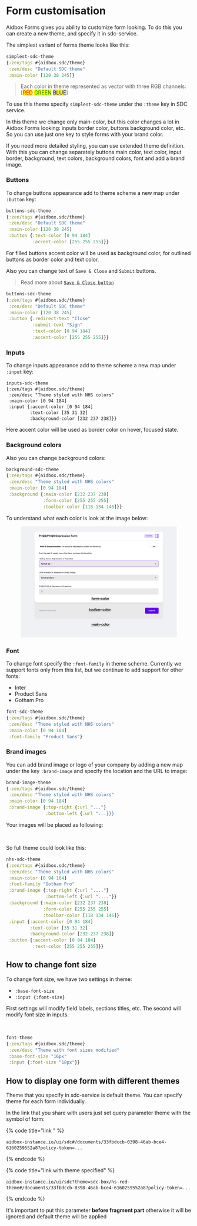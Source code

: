 # Form customisation

Aidbox Forms gives you ability to customize form looking. To do this you can create a new theme, and specify it in sdc-service.

The simplest variant of forms theme looks like this:

```clojure
simplest-sdc-theme
{:zen/tags #{aidbox.sdc/theme}
 :zen/desc "Default SDC theme"
 :main-color [120 38 245]}
```

> Each color in theme represented as vector with three RGB channels: \[<mark style="color:red;">RED</mark> <mark style="color:green;">GREEN</mark> <mark style="color:blue;">BLUE</mark>]

To use this theme specify `simplest-sdc-theme` under the `:theme` key in SDC service.

In this theme we change only main-color, but this color changes a lot in Aidbox Forms looking: inputs border color, buttons background color, etc. So you can use just one key to style forms with your brand color.

If you need more detailed styling, you can use extended theme definition. With this you can change separately buttons main color, text color, input border, background, text colors, background colors, font and add a brand image.

### Buttons

To change buttons appearance add to theme scheme a new map under `:button` key:

```clojure
buttons-sdc-theme
{:zen/tags #{aidbox.sdc/theme}
 :zen/desc "Default SDC theme"
 :main-color [120 38 245]
 :button {:text-color [0 94 184]
          :accent-color [255 255 255]}}
```

For filled buttons accent color will be used as background color, for outlined buttons as border color and text color.

Also you can change text of `Save & Close` and `Submit` buttons.

> Read more about [`Save & Close button`](../../../deprecated/deprecated/forms/form-api-docs-deprecated.md#aidbox.sdc-generate-form-link)

```clojure
buttons-sdc-theme
{:zen/tags #{aidbox.sdc/theme}
 :zen/desc "Default SDC theme"
 :main-color [120 38 245]
 :button {:redirect-text "Close"
          :submit-text "Sign"
	      :text-color [0 94 184]
          :accent-color [255 255 255]}}
```

### Inputs

To change inputs appearance add to theme scheme a new map under `:input` key:

```
inputs-sdc-theme
{:zen/tags #{aidbox.sdc/theme}
 :zen/desc "Theme styled with NHS colors"
 :main-color [0 94 184]
 :input {:accent-color [0 94 184]
         :text-color [35 31 32]
         :background-color [232 237 238]}}
```

Here accent color will be used as border color on hover, focused state.

### Background colors

Also you can change background colors:

```clojure
background-sdc-theme
{:zen/tags #{aidbox.sdc/theme}
 :zen/desc "Theme styled with NHS colors"
 :main-color [0 94 184]
 :background {:main-color [232 237 238]
              :form-color [255 255 255]
              :toolbar-color [118 134 146]}}
```

To understand what each color is look at the image below:

<figure><img src="../../../../.gitbook/assets/0a0cc319-a1b7-4114-8f7d-b087fa9cc29c.png" alt=""><figcaption></figcaption></figure>

### Font

To change font specify the `:font-family` in theme scheme. Currently we support fonts only from this list, but we continue to add support for other fonts:

* Inter
* Product Sans
* Gotham Pro

```clojure
font-sdc-theme
{:zen/tags #{aidbox.sdc/theme}
 :zen/desc "Theme styled with NHS colors"
 :main-color [0 94 184]
 :font-family "Product Sans"}
```

### Brand images

You can add brand image or logo of your company by adding a new map under the key `:brand-image` and specify the location and the URL to image:

```clojure
brand-image-theme
{:zen/tags #{aidbox.sdc/theme}
 :zen/desc "Theme styled with NHS colors"
 :main-color [0 94 184]
 :brand-image {:top-right {:url "..."}
               :bottom-left {:url "...}}}
```

Your images will be placed as following:

<figure><img src="../../../.gitbook/assets/12d68ff8-1068-427c-9ed7-98bdf5a776a2.png" alt=""><figcaption></figcaption></figure>

So full theme could look like this:

```clojure
nhs-sdc-theme
{:zen/tags #{aidbox.sdc/theme}
 :zen/desc "Theme styled with NHS colors"
 :main-color [0 94 184]
 :font-family "Gotham Pro"
 :brand-image {:top-right {:url "...."}
               :bottom-left {:url "...."}}
 :background {:main-color [232 237 238]
              :form-color [255 255 255]
              :toolbar-color [118 134 146]}
 :input {:accent-color [0 94 184]
         :text-color [35 31 32]
         :background-color [232 237 238]}
 :button {:accent-color [0 94 184]
          :text-color [255 255 255]}}
```

## How to change font size

To change font size, we have two settings in theme:

* `:base-font-size`
* `:input {:font-size}`

First settings will modify field labels, sections titles, etc. The second will modify font size in inputs.

<figure><img src="../../../.gitbook/assets/font-size-theme.png" alt=""><figcaption></figcaption></figure>

```clojure
font-theme
{:zen/tags #{aidbox.sdc/theme}
 :zen/desc "Theme with font sizes modified"
 :base-font-size "16px"
 :input {:font-size "18px"}}
```

## How to display one form with different themes

Theme that you specify in sdc-service is default theme. You can specify theme for each form individually.

In the link that you share with users just set query parameter theme with the symbol of form:

{% code title="link " %}
```
aidbox-instance.io/ui/sdc#/documents/33fbdccb-0398-46ab-bce4-6160259552a8?policy-token=...
```
{% endcode %}

{% code title="link with theme specified" %}
```
aidbox-instance.io/ui/sdc?theme=sdc-box/hs-red-theme#/documents/33fbdccb-0398-46ab-bce4-6160259552a8?policy-token=...
```
{% endcode %}

It's important to put this parameter **before fragment part** otherwise it will be ignored and default theme will be applied
